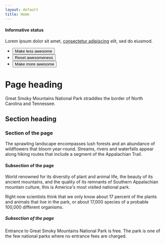 ```yaml
---
layout: default
title: Home
---
```


<div class="usa-alert usa-alert--info">
  <div class="usa-alert__body">
    <h4 class="usa-alert__heading">Informative status</h4>
    <p class="usa-alert__text">
      Lorem ipsum dolor sit amet,
      <a class="usa-link" href="javascript:void(0);">consectetur adipiscing</a>
      elit, sed do eiusmod.
    </p>
  </div>
</div>


<ul class="usa-button-group usa-button-group--segmented">
  <li class="usa-button-group__item">
    <button class="usa-button">Make less awesome</button>
  </li>
  <li class="usa-button-group__item">
    <button class="usa-button usa-button--outline">Reset awesomeness</button>
  </li>
  <li class="usa-button-group__item">
    <button class="usa-button usa-button--outline">Make more awesome</button>
  </li>
</ul>


  <h1>Page heading</h1>
  <p class="usa-intro">
    Great Smoky Mountains National Park straddles the border of North Carolina
    and Tennessee.
  </p>

  <h2>Section heading</h2>

  <h3>Section of the page</h3>
  <p>
    The sprawling landscape encompasses lush forests and an abundance of
    wildflowers that bloom year-round. Streams, rivers and waterfalls appear
    along hiking routes that include a segment of the Appalachian Trail.
  </p>

  <h4>Subsection of the page</h4>
  <p>
    World renowned for its diversity of plant and animal life, the beauty of its
    ancient mountains, and the quality of its remnants of Southern Appalachian
    mountain culture, this is America's most visited national park.
  </p>
  <p>
    Right now scientists think that we only know about 17 percent of the plants
    and animals that live in the park, or about 17,000 species of a probable
    100,000 different organisms.
  </p>

  <h5>Subsection of the page</h5>
  <p>
    Entrance to Great Smoky Mountains National Park is free. The park is one of
    the few national parks where no entrance fees are charged.
  </p>

 
